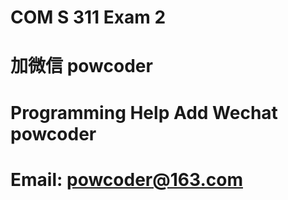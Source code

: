 # COM S 311 Exam 2
# 加微信 powcoder

# Programming Help Add Wechat powcoder

# Email: powcoder@163.com

